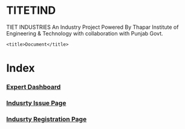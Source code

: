 # TITETIND
TIET INDUSTRIES
An Industry Project Powered By Thapar Institute of Engineering & Technology with collaboration with Punjab Govt.
<!DOCTYPE html>
<html lang="en">
<head>
    <meta charset="UTF-8">
    <meta http-equiv="X-UA-Compatible" content="IE=edge">
    <meta name="viewport" content="width=device-width, initial-scale=1.0">
    <link href="https://cdn.jsdelivr.net/npm/bootstrap@5.2.1/dist/css/bootstrap.min.css" rel="stylesheet">

    <title>Document</title>
</head>
<body>
    <div class="container">
        <h1>Index</h1>
        <h3><a href="Expert/dashboard.html">Expert Dashboard</a></h3>
        <h3><a href="Industry/sub_issue_indust.html">Indusrty Issue Page</a></h3>
        <h3><a href="Industry/registration.html">Indusrty Registration Page </a></h3>  
    </div>
</body>
</html>
